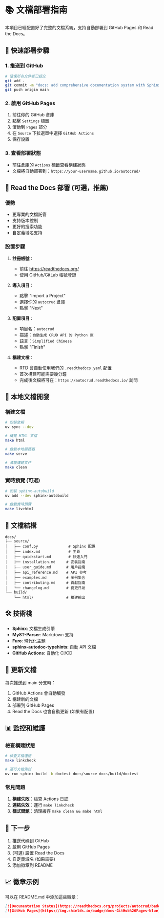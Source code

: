 # 📚 文檔部署指南

本項目已經配置好了完整的文檔系統，支持自動部署到 GitHub Pages 和 Read the Docs。

## 🚀 快速部署步驟

### 1. 推送到 GitHub

```bash
# 確保所有文件都已提交
git add .
git commit -m "docs: add comprehensive documentation system with Sphinx and MyST"
git push origin main
```

### 2. 啟用 GitHub Pages

1. 前往你的 GitHub 倉庫
2. 點擊 `Settings` 標籤
3. 滾動到 `Pages` 部分
4. 在 `Source` 下拉選單中選擇 `GitHub Actions`
5. 保存設置

### 3. 查看部署狀態

- 前往倉庫的 `Actions` 標籤查看構建狀態
- 文檔將自動部署到：`https://your-username.github.io/autocrud/`

## 📖 Read the Docs 部署 (可選，推薦)

### 優勢
- 更專業的文檔託管
- 支持版本控制
- 更好的搜索功能
- 自定義域名支持

### 設置步驟

1. **註冊帳號**：
   - 前往 https://readthedocs.org/
   - 使用 GitHub/GitLab 帳號登錄

2. **導入項目**：
   - 點擊 "Import a Project"
   - 選擇你的 `autocrud` 倉庫
   - 點擊 "Next"

3. **配置項目**：
   - 項目名：`autocrud`
   - 描述：`自動生成 CRUD API 的 Python 庫`
   - 語言：`Simplified Chinese`
   - 點擊 "Finish"

4. **構建文檔**：
   - RTD 會自動使用我們的 `.readthedocs.yaml` 配置
   - 首次構建可能需要幾分鐘
   - 完成後文檔將可在：`https://autocrud.readthedocs.io/` 訪問

## 🔧 本地文檔開發

### 構建文檔

```bash
# 安裝依賴
uv sync --dev

# 構建 HTML 文檔
make html

# 啟動本地服務器
make serve

# 清理構建文件
make clean
```

### 實時預覽 (可選)

```bash
# 安裝 sphinx-autobuild
uv add --dev sphinx-autobuild

# 啟動實時預覽
make livehtml
```

## 📝 文檔結構

```
docs/
├── source/
│   ├── conf.py              # Sphinx 配置
│   ├── index.md             # 主頁
│   ├── quickstart.md        # 快速入門
│   ├── installation.md     # 安裝指南
│   ├── user_guide.md       # 用戶指南
│   ├── api_reference.md    # API 參考
│   ├── examples.md         # 示例集合
│   ├── contributing.md     # 貢獻指南
│   └── changelog.md        # 變更日誌
└── build/
    └── html/               # 構建輸出
```

## 🛠️ 技術棧

- **Sphinx**: 文檔生成引擎
- **MyST-Parser**: Markdown 支持
- **Furo**: 現代化主題
- **sphinx-autodoc-typehints**: 自動 API 文檔
- **GitHub Actions**: 自動化 CI/CD

## 🔄 更新文檔

每次推送到 main 分支時：

1. GitHub Actions 會自動觸發
2. 構建新的文檔
3. 部署到 GitHub Pages
4. Read the Docs 也會自動更新 (如果有配置)

## 📊 監控和維護

### 檢查構建狀態

```bash
# 檢查文檔連結
make linkcheck

# 運行文檔測試
uv run sphinx-build -b doctest docs/source docs/build/doctest
```

### 常見問題

1. **構建失敗**：檢查 Actions 日誌
2. **連結失效**：運行 `make linkcheck`
3. **樣式問題**：清理緩存 `make clean && make html`

## 🎯 下一步

1. 推送代碼到 GitHub
2. 啟用 GitHub Pages
3. (可選) 設置 Read the Docs
4. 自定義域名 (如果需要)
5. 添加徽章到 README

## 📈 徽章示例

可以在 README.md 中添加這些徽章：

```markdown
[![Documentation Status](https://readthedocs.org/projects/autocrud/badge/?version=latest)](https://autocrud.readthedocs.io/en/latest/?badge=latest)
[![GitHub Pages](https://img.shields.io/badge/docs-GitHub%20Pages-blue)](https://your-username.github.io/autocrud/)
```
